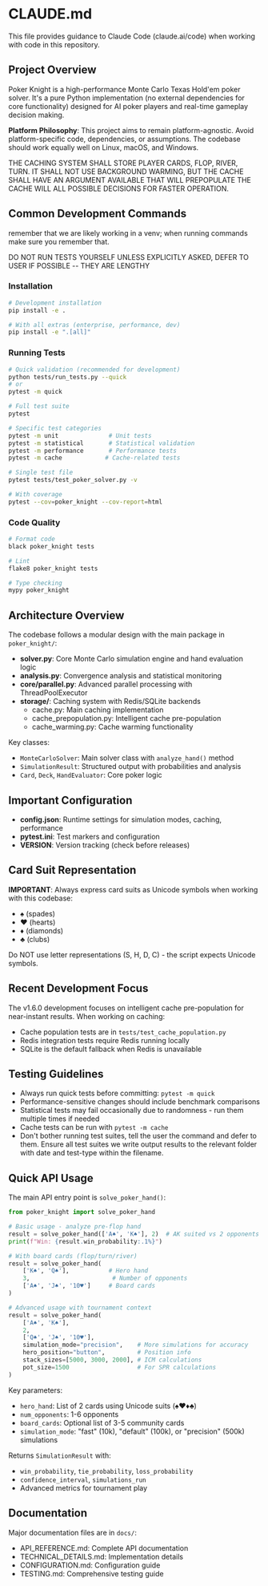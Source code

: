 # CLAUDE.md

This file provides guidance to Claude Code (claude.ai/code) when working with code in this repository.

## Project Overview

Poker Knight is a high-performance Monte Carlo Texas Hold'em poker solver. It's a pure Python implementation (no external dependencies for core functionality) designed for AI poker players and real-time gameplay decision making.

**Platform Philosophy**: This project aims to remain platform-agnostic. Avoid platform-specific code, dependencies, or assumptions. The codebase should work equally well on Linux, macOS, and Windows.

THE CACHING SYSTEM SHALL STORE PLAYER CARDS, FLOP, RIVER, TURN. IT SHALL NOT USE BACKGROUND WARMING, BUT THE CACHE SHALL HAVE AN ARGUMENT AVAILABLE THAT WILL PREPOPULATE THE CACHE WILL ALL POSSIBLE DECISIONS FOR FASTER OPERATION.

## Common Development Commands
remember that we are likely working in a venv; when running commands make sure you remember that.

DO NOT RUN TESTS YOURSELF UNLESS EXPLICITLY ASKED, DEFER TO USER IF POSSIBLE -- THEY ARE LENGTHY
### Installation
```bash
# Development installation
pip install -e .

# With all extras (enterprise, performance, dev)
pip install -e ".[all]"
```

### Running Tests
```bash
# Quick validation (recommended for development)
python tests/run_tests.py --quick
# or
pytest -m quick

# Full test suite
pytest

# Specific test categories
pytest -m unit              # Unit tests
pytest -m statistical       # Statistical validation
pytest -m performance       # Performance tests
pytest -m cache            # Cache-related tests

# Single test file
pytest tests/test_poker_solver.py -v

# With coverage
pytest --cov=poker_knight --cov-report=html
```

### Code Quality
```bash
# Format code
black poker_knight tests

# Lint
flake8 poker_knight tests

# Type checking
mypy poker_knight
```

## Architecture Overview

The codebase follows a modular design with the main package in `poker_knight/`:

- **solver.py**: Core Monte Carlo simulation engine and hand evaluation logic
- **analysis.py**: Convergence analysis and statistical monitoring
- **core/parallel.py**: Advanced parallel processing with ThreadPoolExecutor
- **storage/**: Caching system with Redis/SQLite backends
  - cache.py: Main caching implementation
  - cache_prepopulation.py: Intelligent cache pre-population
  - cache_warming.py: Cache warming functionality

Key classes:
- `MonteCarloSolver`: Main solver class with `analyze_hand()` method
- `SimulationResult`: Structured output with probabilities and analysis
- `Card`, `Deck`, `HandEvaluator`: Core poker logic

## Important Configuration

- **config.json**: Runtime settings for simulation modes, caching, performance
- **pytest.ini**: Test markers and configuration
- **VERSION**: Version tracking (check before releases)

## Card Suit Representation

**IMPORTANT**: Always express card suits as Unicode symbols when working with this codebase:
- ♠ (spades)
- ♥ (hearts)
- ♦ (diamonds)
- ♣ (clubs)

Do NOT use letter representations (S, H, D, C) - the script expects Unicode symbols.

## Recent Development Focus

The v1.6.0 development focuses on intelligent cache pre-population for near-instant results. When working on caching:
- Cache population tests are in `tests/test_cache_population.py`
- Redis integration tests require Redis running locally
- SQLite is the default fallback when Redis is unavailable

## Testing Guidelines

- Always run quick tests before committing: `pytest -m quick`
- Performance-sensitive changes should include benchmark comparisons
- Statistical tests may fail occasionally due to randomness - run them multiple times if needed
- Cache tests can be run with `pytest -m cache`
- Don't bother running test suites, tell the user the command and defer to them. Ensure all test suites we write output results to the relevant folder with date and test-type within the filename.

## Quick API Usage

The main API entry point is `solve_poker_hand()`:

```python
from poker_knight import solve_poker_hand

# Basic usage - analyze pre-flop hand
result = solve_poker_hand(['A♠', 'K♠'], 2)  # AK suited vs 2 opponents
print(f"Win: {result.win_probability:.1%}")

# With board cards (flop/turn/river)
result = solve_poker_hand(
    ['K♠', 'Q♠'],           # Hero hand
    3,                       # Number of opponents  
    ['A♠', 'J♠', '10♥']     # Board cards
)

# Advanced usage with tournament context
result = solve_poker_hand(
    ['A♠', 'K♠'], 
    2,
    ['Q♠', 'J♠', '10♥'],
    simulation_mode="precision",    # More simulations for accuracy
    hero_position="button",         # Position info
    stack_sizes=[5000, 3000, 2000], # ICM calculations
    pot_size=1500                   # For SPR calculations
)
```

Key parameters:
- `hero_hand`: List of 2 cards using Unicode suits (♠♥♦♣)
- `num_opponents`: 1-6 opponents
- `board_cards`: Optional list of 3-5 community cards
- `simulation_mode`: "fast" (10k), "default" (100k), or "precision" (500k) simulations

Returns `SimulationResult` with:
- `win_probability`, `tie_probability`, `loss_probability`
- `confidence_interval`, `simulations_run`
- Advanced metrics for tournament play

## Documentation

Major documentation files are in `docs/`:
- API_REFERENCE.md: Complete API documentation
- TECHNICAL_DETAILS.md: Implementation details
- CONFIGURATION.md: Configuration guide
- TESTING.md: Comprehensive testing guide

